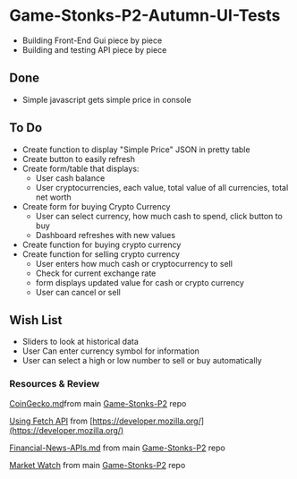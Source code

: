 # Game-Stonks-P2-Autumn-UI-Tests
- Building Front-End Gui piece by piece
- Building and testing API piece by piece

## Done
- Simple javascript gets simple price in console

## To Do
- Create function to display "Simple Price" JSON in pretty table
- Create button to easily refresh
- Create form/table that displays:
    - User cash balance
    - User cryptocurrencies, each value, total value of all currencies, total net worth
- Create form for buying Crypto Currency
    - User can select currency, how much cash to spend, click button to buy
    - Dashboard refreshes with new values
- Create function for buying crypto currency
- Create function for selling crypto currency
    - User enters how much cash or cryptocurrency to sell
    - Check for current exchange rate
    - form displays updated value for cash or crypto currency
    - User can cancel or sell


## Wish List
- Sliders to look at historical data
- User Can enter currency symbol for information
- User can select a high or low number to sell or buy automatically

### Resources & Review
[CoinGecko.md](https://github.com/220620NET/Game-Stonks-P2/blob/main/CryptoCurrency-Resources/Documentation/CoinGecko.md)from main [Game-Stonks-P2](https://github.com/220620NET/Game-Stonks-P2) repo

[Using Fetch API](https://developer.mozilla.org/en-US/docs/Web/API/Fetch_API/Using_Fetch) from [https://developer.mozilla.org/](https://developer.mozilla.org/)




[Financial-News-APIs.md](https://github.com/220620NET/Game-Stonks-P2/blob/main/CryptoCurrency-Resources/Financial-News-APIs.md) from main [Game-Stonks-P2](https://github.com/220620NET/Game-Stonks-P2) repo

[Market Watch](https://www.marketwatch.com/games) from main [Game-Stonks-P2](https://github.com/220620NET/Game-Stonks-P2) repo